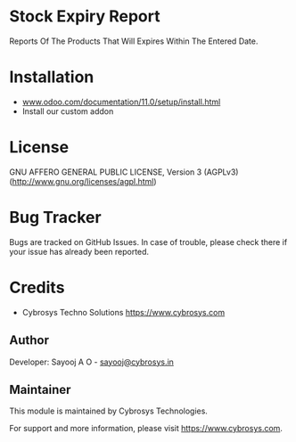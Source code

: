 Stock Expiry Report
===================

Reports Of The Products That Will Expires Within The Entered Date.

Installation
============
- www.odoo.com/documentation/11.0/setup/install.html
- Install our custom addon

License
=======
GNU AFFERO GENERAL PUBLIC LICENSE, Version 3 (AGPLv3)
(http://www.gnu.org/licenses/agpl.html)

Bug Tracker
===========
Bugs are tracked on GitHub Issues. In case of trouble, please check there if your issue has already been reported.

Credits
=======
* Cybrosys Techno Solutions <https://www.cybrosys.com>

Author
------

Developer: Sayooj A O - sayooj@cybrosys.in

Maintainer
----------

This module is maintained by Cybrosys Technologies.

For support and more information, please visit https://www.cybrosys.com.

